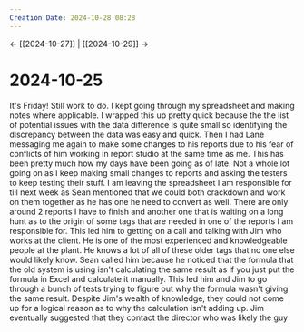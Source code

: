 ```yaml
---
Creation Date: 2024-10-28 08:28
---
```


<- [[2024-10-27]] | [[2024-10-29]]  ->

# 2024-10-25
It's Friday! Still work to do. I kept going through my spreadsheet and making notes where applicable. I wrapped this up pretty quick because the the list of potential issues with the data difference is quite small so identifying the discrepancy between the data was easy and quick. Then I had Lane messaging me again to make some changes to his reports due to his fear of conflicts of him working in report studio at the same time as me. This has been pretty much how my days have been going as of late. Not a whole lot going on as I keep making small changes to reports and asking the testers to keep testing their stuff. I am leaving the spreadsheet I am responsible for till next week as Sean mentioned that we could both crackdown and work on them together as he has one he need to convert as well. There are only around 2 reports I have to finish and another one that is waiting on a long hunt as to the origin of some tags that are needed in one of the reports I am responsible for. This led him to getting on a call and talking with Jim who works at the client. He is one of the most experienced and knowledgeable people at the plant. He knows a lot of all of these older tags that no one else would likely know. Sean called him because he noticed that the formula that the old system is using isn't calculating the same result as if you just put the formula in Excel and calculate it manually. This led him and Jim to go through a bunch of tests trying to figure out why the formula wasn't giving the same result. Despite Jim's wealth of knowledge, they could not come up for a logical reason as to why the calculation isn't adding up. Jim eventually suggested that they contact the director who was likely the guy 